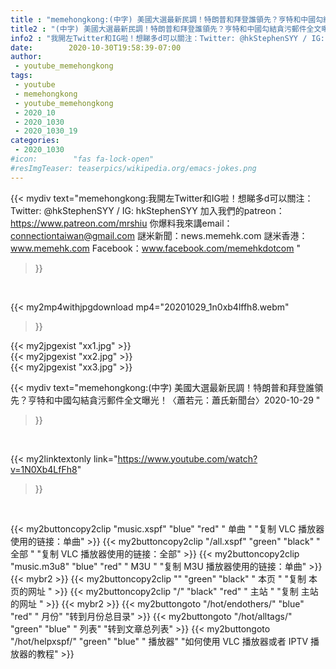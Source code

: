 ```yaml
---
title : "memehongkong:(中字) 美國大選最新民調！特朗普和拜登誰領先？亨特和中國勾結貪污郵件全文曝光！〈蕭若元：蕭氏新聞台〉2020-10-29 "
title2 : "(中字) 美國大選最新民調！特朗普和拜登誰領先？亨特和中國勾結貪污郵件全文曝光！〈蕭若元：蕭氏新聞台〉2020-10-29 "
info2 : "我開左Twitter和IG啦！想睇多d可以關注：Twitter: @hkStephenSYY / IG: hkStephenSYY 加入我們的patreon：https://www.patreon.com/mrshiu 你爆料我來講email： connectiontaiwan@gmail.com 謎米新聞：news.memehk.com 謎米香港： www.memehk.com Facebook：www.facebook.com/memehkdotcom "
date:        2020-10-30T19:58:39-07:00
author:
 - youtube_memehongkong
tags:
 - youtube
 - memehongkong
 - youtube_memehongkong
 - 2020_10
 - 2020_1030
 - 2020_1030_19
categories:
 - 2020_1030
#icon:        "fas fa-lock-open"
#resImgTeaser: teaserpics/wikipedia.org/emacs-jokes.png
---
```


{{< mydiv text="memehongkong:我開左Twitter和IG啦！想睇多d可以關注：Twitter: @hkStephenSYY / IG: hkStephenSYY 加入我們的patreon：https://www.patreon.com/mrshiu 你爆料我來講email： connectiontaiwan@gmail.com 謎米新聞：news.memehk.com 謎米香港： www.memehk.com Facebook：www.facebook.com/memehkdotcom "
>}}
<br>


{{< my2mp4withjpgdownload mp4="20201029_1n0xb4lffh8.webm"
>}}

{{< my2jpgexist "xx1.jpg" >}}<br>
{{< my2jpgexist "xx2.jpg" >}}<br>
{{< my2jpgexist "xx3.jpg" >}}<br>



{{< mydiv text="memehongkong:(中字) 美國大選最新民調！特朗普和拜登誰領先？亨特和中國勾結貪污郵件全文曝光！〈蕭若元：蕭氏新聞台〉2020-10-29 "
>}}
<br>

{{< my2linktextonly link="https://www.youtube.com/watch?v=1N0Xb4LfFh8"
>}}


<br>

{{< my2buttoncopy2clip "music.xspf"        "blue"   "red"    " 单曲 "  "复制 VLC 播放器使用的链接：单曲" >}} {{< my2buttoncopy2clip "/all.xspf"         "green"  "black"  " 全部 "  "复制 VLC 播放器使用的链接：全部" >}} {{< my2buttoncopy2clip "music.m3u8"        "blue"   "red"    " M3U  "    "复制 M3U 播放器使用的链接：单曲" >}} {{< mybr2 >}} {{< my2buttoncopy2clip ""                  "green"  "black"  " 本页 "    "复制 本页的网址 " >}} {{< my2buttoncopy2clip "/"                 "black"  "red"    " 主站 "    "复制 主站的网址 " >}} {{< mybr2 >}} {{< my2buttongoto      "/hot/endothers/"   "blue"   "red"    " 月份"   "转到月份总目录" >}} {{< my2buttongoto      "/hot/alltags/"     "green"  "blue"   " 列表"   "转到文章总列表" >}} {{< my2buttongoto      "/hot/helpxspf/"    "green"  "blue"   " 播放器" "如何使用 VLC 播放器或者 IPTV 播放器的教程" >}} 
